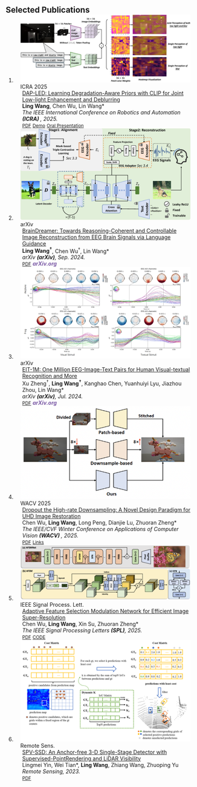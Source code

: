 <h2 id="publications" style="margin: 2px 0px -15px;">Selected Publications</h2>

<div class="publications">
<ol class="bibliography">

<li>
<div class="pub-row">
  <div class="col-sm-3 abbr" style="position: relative;padding-right: 15px;padding-left: 15px;">
    <img src="assets/img/icra25_visualization.png" class="teaser img-fluid z-depth-1">
    <abbr class="badge">ICRA 2025</abbr>
  </div>

  <div class="col-sm-9" style="position: relative;padding-right: 15px;padding-left: 20px;">
    <div class="title"><a href="https://arxiv.org/abs/2409.13496">DAP-LED: Learning Degradation-Aware Priors with CLIP for Joint Low-light Enhancement and Deblurring </a></div>
    <div class="author"><strong>Ling Wang</strong>, Chen Wu, Lin Wang*</div>
    <div class="periodical"><em>The IEEE International Conference on Robotics and Automation <strong>(ICRA) </strong>, 2025.</em></div>
    <div class="links">
      <a href="https://arxiv.org/abs/2409.13496" class="btn btn-sm z-depth-0" role="button" target="_blank" style="font-size:12px;">PDF</a>
      <a href="../assets/video/ICRA25_4264_VI_i.mp4" class="btn btn-sm z-depth-0" role="button" target="_blank" style="font-size:12px;">Demo</a>
      <a href="https://ras.papercept.net/conferences/conferences/ICRA25/program/ICRA25_ContentListWeb_3.html#thet1_07" class="btn btn-sm z-depth-0" role="button" target="_blank" style="font-size:12px;">Oral Presentation</a>
    </div>
  </div>
</div>
</li>

<li>
<div class="pub-row">
  <div class="col-sm-3 abbr" style="position: relative;padding-right: 15px;padding-left: 15px;">
    <img src="assets/img/trans_braindreamer.png" class="teaser img-fluid z-depth-1">
    <abbr class="badge">arXiv</abbr>
  </div>

  <div class="col-sm-9" style="position: relative;padding-right: 15px;padding-left: 20px;">
    <div class="title"><a href="https://arxiv.org/abs/2409.14021">BrainDreamer: Towards Reasoning-Coherent and Controllable Image Reconstruction from EEG Brain Signals via Language Guidance</a></div>
    <div class="author"><strong>Ling Wang<sup>†</sup></strong>, Chen Wu<sup>†</sup>, Lin Wang*</div>
    <div class="periodical"><em>arXiv <strong>(arXiv)</strong>, Sep. 2024.</em></div>
    <div class="links">
      <a href="https://arxiv.org/abs/2409.14021" class="btn btn-sm z-depth-0" role="button" target="_blank" style="font-size:12px;">PDF</a>
      <strong><i style="color:#7b5aa6">arXiv.org</i></strong>
    </div>
  </div>
</div>
</li>

<li>
<div class="pub-row">
  <div class="col-sm-3 abbr" style="position: relative;padding-right: 15px;padding-left: 15px;">
    <img src="assets/img/EIT-1M.png" class="teaser img-fluid z-depth-1">
    <abbr class="badge">arXiv</abbr>
  </div>

  <div class="col-sm-9" style="position: relative;padding-right: 15px;padding-left: 20px;">
    <div class="title"><a href="https://arxiv.org/pdf/2407.01884">EIT-1M: One Million EEG-Image-Text Pairs for Human Visual-textual Recognition and More</a></div>
    <div class="author">Xu Zheng<sup>†</sup>, <strong>Ling Wang<sup>†</sup></strong>, Kanghao Chen, Yuanhuiyi Lyu, Jiazhou Zhou, Lin Wang*</div>
    <div class="periodical"><em>arXiv <strong>(arXiv)</strong>, Jul. 2024.</em></div>
    <div class="links">
      <a href="https://arxiv.org/pdf/2407.01884" class="btn btn-sm z-depth-0" role="button" target="_blank" style="font-size:12px;">PDF</a>
      <strong><i style="color:#7b5aa6">arXiv.org</i></strong>
    </div>
  </div>
</div>
</li>

<li>
<div class="pub-row">
  <div class="col-sm-3 abbr" style="position: relative;padding-right: 15px;padding-left: 15px;">
    <img src="assets/img/wacv25_d2net.png" class="teaser img-fluid z-depth-1">
    <abbr class="badge">WACV 2025</abbr>
  </div>

  <div class="col-sm-9" style="position: relative;padding-right: 15px;padding-left: 20px;">
    <div class="title"><a href="https://arxiv.org/abs/2411.06456">Dropout the High-rate Downsampling: A Novel Design Paradigm for UHD Image Restoration </a></div>
    <div class="author">Chen Wu, <strong>Ling Wang</strong>, Long Peng, Dianjie Lu, Zhuoran Zheng*</div>
    <div class="periodical"><em>The IEEE/CVF Winter Conference on Applications of Computer Vision <strong>(WACV) </strong>, 2025.</em></div>
    <div class="links">
      <a href="https://openaccess.thecvf.com/content/WACV2025/papers/Wu_Dropout_the_High-Rate_Downsampling_A_Novel_Design_Paradigm_for_UHD_WACV_2025_paper.pdf" class="btn btn-sm z-depth-0" role="button" target="_blank" style="font-size:12px;">PDF</a>
      <a href="https://openaccess.thecvf.com/content/WACV2025/html/Wu_Dropout_the_High-Rate_Downsampling_A_Novel_Design_Paradigm_for_UHD_WACV_2025_paper.html" class="btn btn-sm z-depth-0" role="button" target="_blank" style="font-size:12px;">Links</a>
    </div>
  </div>
</div>
</li>

<li>
<div class="pub-row">
  <div class="col-sm-3 abbr" style="position: relative;padding-right: 15px;padding-left: 15px;">
    <img src="assets/img/SPL_AFSMNet.png" class="teaser img-fluid z-depth-1">
    <abbr class="badge">IEEE Signal Process. Lett.</abbr>
  </div>

  <div class="col-sm-9" style="position: relative;padding-right: 15px;padding-left: 20px;">
    <div class="title"><a href="https://ieeexplore.ieee.org/document/10909534">Adaptive Feature Selection Modulation Network for Efficient Image Super-Resolution </a></div>
    <div class="author">Chen Wu, <strong>Ling Wang</strong>, Xin Su, Zhuoran Zheng*</div>
    <div class="periodical"><em>The IEEE Signal Processing Letters <strong>(SPL)</strong>, 2025.</em></div>
    <div class="links">
      <a href="https://ieeexplore.ieee.org/document/10909534" class="btn btn-sm z-depth-0" role="button" target="_blank" style="font-size:12px;">PDF</a>
      <a href="https://github.com/DavisWANG0/AFSMNet" class="btn btn-sm z-depth-0" role="button" target="_blank" style="font-size:12px;">CODE</a>
    </div>
  </div>
</div>
</li>

<li>
<div class="pub-row">
  <div class="col-sm-3 abbr" style="position: relative;padding-right: 15px;padding-left: 15px;">
    <img src="assets/img/RS_spvssd.png" class="teaser img-fluid z-depth-1">
    <abbr class="badge">Remote Sens.</abbr>
  </div>

  <div class="col-sm-9" style="position: relative;padding-right: 15px;padding-left: 20px;">
    <div class="title"><a href="https://www.mdpi.com/2072-4292/15/1/161">SPV-SSD: An Anchor-free 3-D Single-Stage Detector with Supervised-PointRendering and LiDAR Visibility </a></div>
    <div class="author">Lingmei Yin, Wei Tian*, <strong>Ling Wang</strong>, Zhiang Wang, Zhuoping Yu</div>
    <div class="periodical"><em>Remote Sensing, 2023. </em></div>
    <div class="links">
      <a href="https://www.mdpi.com/2072-4292/15/1/161" class="btn btn-sm z-depth-0" role="button" target="_blank" style="font-size:12px;">PDF</a>
    </div>
  </div>
</div>
</li>

<br>

</ol>
</div>
